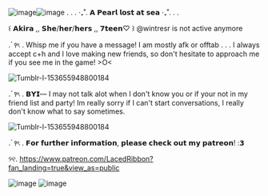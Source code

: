 ![image](https://github.com/OceansBlessing/OceansBlessing/assets/173688831/03af319e-09cd-41b8-b65f-7167134f69c1)![image](https://github.com/OceansBlessing/OceansBlessing/assets/173688831/66db6b5a-dd23-4912-866e-7fa01082d695)
. . . ‧₊˚. 𝗔 𝗣𝗲𝗮𝗿𝗹 𝗹𝗼𝘀𝘁 𝗮𝘁 𝘀𝗲𝗮 ‧₊˚. . .

  ꒰ 𝗔𝗸𝗶𝗿𝗮 ,, 𝗦𝗵𝗲/𝗵𝗲𝗿/𝗵𝗲𝗿𝘀 ,, 𝟳𝘁𝗲𝗲𝗻♡ ꒱
@wintresr is not active anymore

 . ۫ ꣑ৎ   .  Whisp me if you have a message! I am mostly afk or offtab . . . I always accept c+h and I love making new friends, so don't hesitate to approach me if you see me in the game! >O<

![Tumblr-l-153655948800184](https://github.com/OceansBlessing/OceansBlessing/assets/173688831/e5e7e4f0-4c4a-4fdf-822d-e53c742314a0)


  . ۫ ꣑ৎ   .  𝗕𝗬𝗜— I may not talk alot when I don't know you or if your not in my friend list and party! Im really sorry if I can't start conversations, I really don't know what to say sometimes. 

 ![Tumblr-l-153655948800184](https://github.com/OceansBlessing/OceansBlessing/assets/173688831/e5e7e4f0-4c4a-4fdf-822d-e53c742314a0)


  . ۫ ꣑ৎ   .  𝗙𝗼𝗿 𝗳𝘂𝗿𝘁𝗵𝗲𝗿 𝗶𝗻𝗳𝗼𝗿𝗺𝗮𝘁𝗶𝗼𝗻, 𝗽𝗹𝗲𝗮𝘀𝗲 𝗰𝗵𝗲𝗰𝗸 𝗼𝘂𝘁 𝗺𝘆 𝗽𝗮𝘁𝗿𝗲𝗼𝗻! :𝟯 

୨୧. https://www.patreon.com/LacedRibbon?fan_landing=true&view_as=public

![image](https://github.com/OceansBlessing/OceansBlessing/assets/173688831/48c170d1-55d7-4e64-a479-9ff09d4a42e3)
![image](https://github.com/OceansBlessing/OceansBlessing/assets/173688831/9a1dfbf2-c11e-4b7b-8c10-cc59aa07337b)

